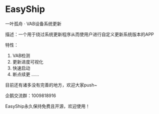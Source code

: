 # EasyShip
 一叶孤舟 · VAB设备系统更新

描述：一个用于绕过系统更新程序从而使用户进行自定义更新系统版本的APP

特性：
1. VAB检测
2. 更新进度可视化
3. 快速启动
4. 断点续更
   ......
   
目前还有诸多没有完善的地方，欢迎大家push~

企鹅交流群：1009818916

EasyShip永久保持免费且开源，欢迎使用！
